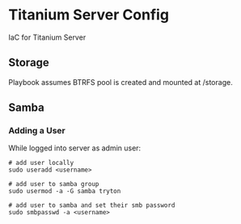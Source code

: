 # Titanium Server Config

IaC for Titanium Server

## Storage

Playbook assumes BTRFS pool is created and mounted at /storage.

## Samba

### Adding a User

While logged into server as admin user:

```
# add user locally
sudo useradd <username>

# add user to samba group
sudo usermod -a -G samba tryton

# add user to samba and set their smb password
sudo smbpasswd -a <username>
```
